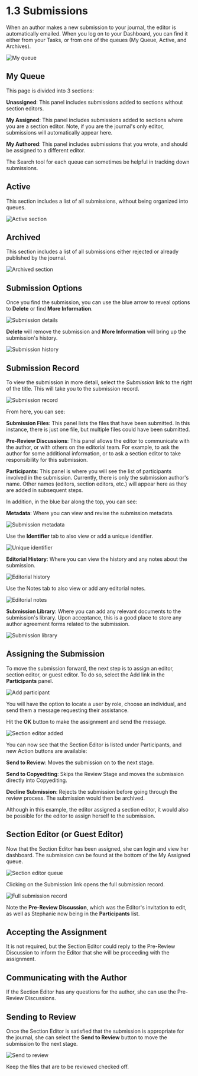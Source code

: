 # 1.3 Submissions
When an author makes a new submission to your journal, the editor is automatically emailed. When you log on to your Dashboard, you can find it either from your Tasks, or from one of the queues (My Queue, Active, and Archives).

![My queue](./images/1-3-1.png)

## My Queue
This page is divided into 3 sections:

**Unassigned**: This panel includes submissions added to sections without section editors.

**My Assigned**: This panel includes submissions added to sections where you are a section editor. Note, if you are the journal's only editor, submissions will automatically appear here.

**My Authored**: This panel includes submissions that you wrote, and should be assigned to a different editor.

The Search tool for each queue can sometimes be helpful in tracking down submissions.

## Active
This section includes a list of all submissions, without being organized into queues.

![Active section](./images/1-3-2.png)

## Archived
This section includes a list of all submissions either rejected or already published by the journal.

![Archived section](./images/1-3-3.png)

## Submission Options
Once you find the submission, you can use the blue arrow to reveal options to **Delete** or find **More Information**.

![Submission details](./images/1-3-4.png)

**Delete** will remove the submission and **More Information** will bring up the submission's history.

![Submission history](./images/1-3-5.png)

## Submission Record
To view the submission in more detail, select the *Submission* link to the right of the title. This will take you to the submission record.

![Submission record](./images/1-3-6.png)

From here, you can see:

**Submission Files**: This panel lists the files that have been submitted. In this instance, there is just one file, but multiple files could have been submitted.

**Pre-Review Discussions**: This panel allows the editor to communicate with the author, or with others on the editorial team. For example, to ask the author for some additional information, or to ask a section editor to take responsibility for this submission.

**Participants**: This panel is where you will see the list of participants involved in the submission. Currently, there is only the submission author's name. Other names (editors, section editors, etc.) will appear here as they are added in subsequent steps.

In addition, in the blue bar along the top, you can see:

**Metadata**: Where you can view and revise the submission metadata.

![Submission metadata](./images/1-3-7.png)

Use the **Identifier** tab to also view or add a unique identifier.

![Unique identifier](./images/1-3-8.png)

**Editorial History**: Where you can view the history and any notes about the submission.

![Editorial history](./images/1-3-9.png)

Use the Notes tab to also view or add any editorial notes.

![Editorial notes](./images/1-3-10.png)

**Submission Library**: Where you can add any relevant documents to the submission's library. Upon acceptance, this is a good place to store any author agreement forms related to the submission.

![Submission library](./images/1-3-11.png)

## Assigning the Submission

To move the submission forward, the next step is to assign an editor, section editor, or guest editor. To do so, select the Add link in the **Participants** panel.

![Add participant](./images/1-3-12.png)

You will have the option to locate a user by role, choose an individual, and send them a message requesting their assistance.

Hit the **OK** button to make the assignment and send the message.

![Section editor added](./images/1-3-13.png)

You can now see that the Section Editor is listed under Participants, and new Action buttons are available:

**Send to Review**: Moves the submission on to the next stage.

**Send to Copyediting**: Skips the Review Stage and moves the submission directly into Copyediting.

**Decline Submission**: Rejects the submission before going through the review process. The submission would then be archived.

Although in this example, the editor assigned a section editor, it would also be possible for the editor to assign herself to the submission.

## Section Editor (or Guest Editor)
Now that the Section Editor has been assigned, she can login and view her dashboard. The submission can be found at the bottom of the My Assigned queue.

![Section editor queue](./images/1-3-14.png)

Clicking on the Submission link opens the full submission record.

![Full submission record](./images/1-3-15.png)

Note the **Pre-Review Discussion**, which was the Editor's invitation to edit, as well as Stephanie now being in the **Participants** list.

## Accepting the Assignment
It is not required, but the Section Editor could reply to the Pre-Review Discussion to inform the Editor that she will be proceeding with the assignment.

## Communicating with the Author
If the Section Editor has any questions for the author, she can use the Pre-Review Discussions.

## Sending to Review
Once the Section Editor is satisfied that the submission is appropriate for the journal, she can select the **Send to Review** button to move the submission to the next stage.

![Send to review](./images/1-3-16.png)

Keep the files that are to be reviewed checked off.